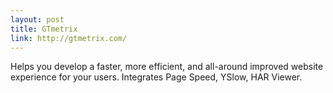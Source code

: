 ```yaml
---
layout: post
title: GTmetrix
link: http://gtmetrix.com/
---
```


Helps you develop a faster, more efficient, and all-around improved website experience for your users. Integrates Page Speed, YSlow, HAR Viewer.
